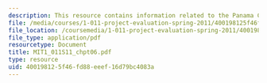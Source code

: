 ```yaml
---
description: This resource contains information related to the Panama Canal.
file: /media/courses/1-011-project-evaluation-spring-2011/400198125f46fd88eeef16d79bc4083a_MIT1_011S11_chpt06.pdf
file_location: /coursemedia/1-011-project-evaluation-spring-2011/400198125f46fd88eeef16d79bc4083a_MIT1_011S11_chpt06.pdf
file_type: application/pdf
resourcetype: Document
title: MIT1_011S11_chpt06.pdf
type: resource
uid: 40019812-5f46-fd88-eeef-16d79bc4083a
---
```

